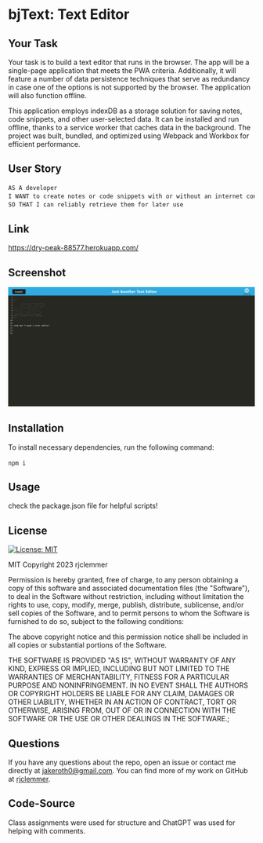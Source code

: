 # bjText: Text Editor

## Your Task


Your task is to build a text editor that runs in the browser. The app will be a single-page application that meets the PWA criteria. Additionally, it will feature a number of data persistence techniques that serve as redundancy in case one of the options is not supported by the browser. The application will also function offline.

This application employs indexDB as a storage solution for saving notes, code snippets, and other user-selected data. It can be installed and run offline, thanks to a service worker that caches data in the background. The project was built, bundled, and optimized using Webpack and Workbox for efficient performance.

## User Story

```md
AS A developer
I WANT to create notes or code snippets with or without an internet connection
SO THAT I can reliably retrieve them for later use
```

## Link

https://dry-peak-88577.herokuapp.com/


## Screenshot

![Thumbnail](Assets/screenshot.jpeg)

## Installation
To install necessary dependencies, run the following command:

  ` npm i `

## Usage
check the package.json file for helpful scripts!

## License

[![License: MIT](https://img.shields.io/badge/License-MIT-yellow.svg)](https://opensource.org/licenses/MIT)

MIT
Copyright 2023 rjclemmer

Permission is hereby granted, free of charge, to any person obtaining a copy of this software and associated documentation files (the "Software"), to deal in the Software without restriction, including without limitation the rights to use, copy, modify, merge, publish, distribute, sublicense, and/or sell copies of the Software, and to permit persons to whom the Software is furnished to do so, subject to the following conditions:
    
The above copyright notice and this permission notice shall be included in all copies or substantial portions of the Software.
    
THE SOFTWARE IS PROVIDED "AS IS", WITHOUT WARRANTY OF ANY KIND, EXPRESS OR IMPLIED, INCLUDING BUT NOT LIMITED TO THE WARRANTIES OF MERCHANTABILITY, FITNESS FOR A PARTICULAR PURPOSE AND NONINFRINGEMENT. IN NO EVENT SHALL THE AUTHORS OR COPYRIGHT HOLDERS BE LIABLE FOR ANY CLAIM, DAMAGES OR OTHER LIABILITY, WHETHER IN AN ACTION OF CONTRACT, TORT OR OTHERWISE, ARISING FROM, OUT OF OR IN CONNECTION WITH THE SOFTWARE OR THE USE OR OTHER DEALINGS IN THE SOFTWARE.;

## Questions
If you have any questions about the repo, open an issue or contact me directly at jakeroth0@gmail.com. You can find more of my work on GitHub at [rjclemmer](https://github.com/rjcklemmer).

## Code-Source
Class assignments were used for structure and ChatGPT was used for helping with comments.
